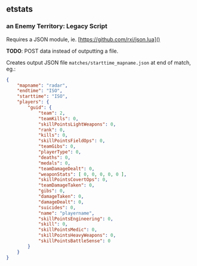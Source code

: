 ## etstats
### an Enemy Territory: Legacy Script

Requires a JSON module, ie. [https://github.com/rxi/json.lua]()

**TODO**: POST data instead of outputting a file.

Creates output JSON file `matches/starttime_mapname.json` at end of match, eg.:
```json
{
	"mapname": "radar",
	"endtime": "ISO",
	"starttime": "ISO",
	"players": {
		"guid": {
			"team": 2,
			"teamKills": 0,
			"skillPointsLightWeapons": 0,
			"rank": 0,
			"kills": 0,
			"skillPointsFieldOps": 0,
			"teamGibs": 0,
			"playerType": 0,
			"deaths": 0,
			"medals": 0,
			"teamDamageDealt": 0,
			"weaponStats": [ 0, 0, 0, 0, 0 ],
			"skillPointsCovertOps": 0,
			"teamDamageTaken": 0,
			"gibs": 0,
			"damageTaken": 0,
			"damageDealt": 0,
			"suicides": 0,
			"name": "playername",
			"skillPointsEngineering": 0,
			"skill": 0,
			"skillPointsMedic": 0,
			"skillPointsHeavyWeapons": 0,
			"skillPointsBattleSense": 0
		}
	}
}
```